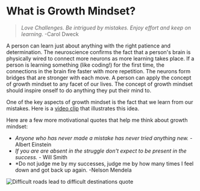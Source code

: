 # What is Growth Mindset?
> *Love Challenges. Be intrigued by mistakes. Enjoy effort and keep on learning.* -Carol Dweck 

A person can learn just about anything with the right patience and determination. The neuroscience confirms the fact that a person's brain is physically wired to connect more neurons as more learning takes place. If a person is learning something (like coding!) for the first time, the connections in the brain fire faster with more repetition. The neurons form bridges that are stronger with each move.  A person can apply the concept of growth mindset to any facet of our lives. The concept of growth mindset should inspire onself to do anything they put their mind to.

One of the key aspects of growth mindset is the fact that we learn from our mistakes.  Here is a [video clip](https://www.youtube.com/watch?v=zLYECIjmnQs) that illustrates this idea.  

Here are a few more motivational quotes that help me think about growth mindset:
- *Anyone who has never made a mistake has never tried anything new.* - Albert Einstein
- *If you are are absent in the struggle don't expect to be present in the success.* - Will Smith
- *Do not judge me by my successes, judge me by how many times I feel down and got back up again. -Nelson Mendela

![Difficult roads lead to difficult destinations quote](https://source.unsplash.com/z1d-LP8sjuI)
